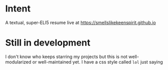 # Intent
A textual, super-ELI5 resume live at https://smellslikekeenspirit.github.io

# Still in development

I don't know who keeps starring my projects but this is not well-modularized or well-maintained yet.
I have a css style called `lol` just saying
